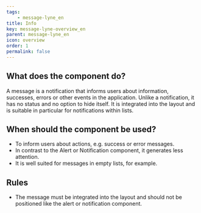 ```yaml
---
tags: 
    - message-lyne_en
title: Info
key: message-lyne-overview_en
parent: message-lyne_en
icon: overview
order: 1
permalink: false
---
```


## What does the component do?
A message is a notification that informs users about information, successes, errors or other events in the application. Unlike a notification, it has no status and no option to hide itself. It is integrated into the layout and is suitable in particular for notifications within lists. 

## When should the component be used?
* To inform users about actions, e.g. success or error messages.
* In contrast to the Alert or Notification component, it generates less attention.
* It is well suited for messages in empty lists, for example.

## Rules
* The message must be integrated into the layout and should not be positioned like the alert or notification component.